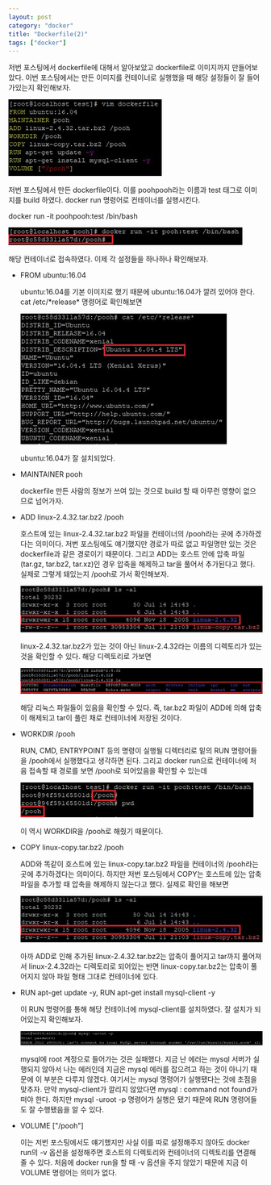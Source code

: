 ```yaml
---
layout: post
category: "docker"
title: "Dockerfile(2)"
tags: ["docker"]
---
```


저번 포스팅에서 dockerfile에 대해서 알아보았고 dockerfile로 이미지까지 만들어보았다. 이번 포스팅에서는 만든 이미지를 컨테이너로 실행했을 때 해당 설정들이 잘 들어가있는지 확인해보자.

<img src="https://github.com/P00HP00H/P00HP00H.github.io/blob/master/img/docker/37.JPG?raw=true" width="px">

저번 포스팅에서 만든 dockerfile이다. 이를 poohpooh라는 이름과 test 태그로 이미지를 build 하였다. docker run 명령어로 컨테이너를 실행시킨다.

docker run -it poohpooh:test /bin/bash

<img src="https://github.com/P00HP00H/P00HP00H.github.io/blob/master/img/docker/47.JPG?raw=true" width="px">

해당 컨테이너로 접속하였다. 이제 각 설정들을 하나하나 확인해보자.

- FROM ubuntu:16.04

  ubuntu:16.04를 기본 이미지로 했기 때문에 ubuntu:16.04가 깔려 있어야 한다. cat /etc/\*release\* 명령어로 확인해보면

  <img src="https://github.com/P00HP00H/P00HP00H.github.io/blob/master/img/docker/48.JPG?raw=true" width="px">

  ubuntu:16.04가 잘 설치되었다.

- MAINTAINER pooh

  dockerfile 만든 사람의 정보가 쓰여 있는 것으로 build 할 때 아무런 영향이 없으므로 넘어가자.

- ADD linux-2.4.32.tar.bz2 /pooh

  호스트에 있는 linux-2.4.32.tar.bz2 파일을 컨테이너의 /pooh라는 곳에 추가하겠다는 의미이다. 저번 포스팅에도 얘기했지만 경로가 따로 없고 파일명만 있는 것은 dockerfile과 같은 경로이기 때문이다. 그리고 ADD는 호스트 안에 압축 파일(tar.gz, tar.bz2, tar.xz)인 경우 압축을 해제하고 tar을 풀어서 추가된다고 했다. 실제로 그렇게 돼있는지 /pooh로 가서 확인해보자.

  <img src="https://github.com/P00HP00H/P00HP00H.github.io/blob/master/img/docker/49.JPG?raw=true" width="px">

  linux-2.4.32.tar.bz2가 있는 것이 아닌 linux-2.4.32라는 이름의 디렉토리가 있는 것을 확인할 수 있다. 해당 디렉토리로 가보면

  <img src="https://github.com/P00HP00H/P00HP00H.github.io/blob/master/img/docker/50.JPG?raw=true" width="px">

  해당 리눅스 파일들이 있음을 확인할 수 있다. 즉, tar.bz2 파일이 ADD에 의해 압축이 해제되고 tar이 풀린 채로 컨테이너에 저장된 것이다.

- WORKDIR /pooh

  RUN, CMD, ENTRYPOINT 등의 명령이 실행될 디렉터리로 밑의 RUN 명령어들을 /pooh에서 실행했다고 생각하면 된다. 그리고 docker run으로 컨테이너에 처음 접속할 때 경로를 보면 /pooh로 되어있음을 확인할 수 있는데

  <img src="https://github.com/P00HP00H/P00HP00H.github.io/blob/master/img/docker/51.JPG?raw=true" width="px">

  이 역시 WORKDIR을 /pooh로 해줬기 때문이다.

- COPY linux-copy.tar.bz2 /pooh

  ADD와 똑같이 호스트에 있는 linux-copy.tar.bz2 파일을 컨테이너의 /pooh라는 곳에 추가하겠다는 의미이다. 하지만 저번 포스팅에서 COPY는 호스트에 있는 압축파일을 추가할 때 압축을 해제하지 않는다고 했다. 실제로 확인을 해보면

  <img src="https://github.com/P00HP00H/P00HP00H.github.io/blob/master/img/docker/49.JPG?raw=true" width="px">

  아까 ADD로 인해 추가된 linux-2.4.32.tar.bz2는 압축이 풀어지고 tar까지 풀어져서 linux-2.4.32라는 디렉토리로 되어있는 반면 linux-copy.tar.bz2는 압축이 풀어지지 않아 파일 형태 그대로 컨테이너에 있다.

- RUN apt-get update -y, RUN apt-get install mysql-client -y

  이 RUN 명령어를 통해 해당 컨테이너에 mysql-client를 설치하였다. 잘 설치가 되어있는지 확인해보자.

  <img src="https://github.com/P00HP00H/P00HP00H.github.io/blob/master/img/docker/52.JPG?raw=true" width="750px">

  mysql에 root 계정으로 들어가는 것은 실패했다. 지금 난 에러는 mysql 서버가 실행되지 않아서 나는 에러인데 지금은 mysql 에러를 잡으려고 하는 것이 아니기 때문에 이 부분은 다루지 않겠다. 여기서는 mysql 명령어가 실행됐다는 것에 초점을 맞추자. 만약 mysql-client가 깔리지 않았다면 mysql : command not found가 떠야 한다. 하지만 mysql -uroot -p 명령어가 실행은 됐기 때문에 RUN 명령어들도 잘 수행됐음을 알 수 있다.

- VOLUME ["/pooh"]

  이는 저번 포스팅에서도 얘기했지만 사실 이를 따로 설정해주지 않아도 docker run의 -v 옵션을 설정해주면 호스트의 디렉토리와 컨테이너의 디렉토리를 연결해 줄 수 있다. 처음에 docker run을 할 때 -v 옵션을 주지 않았기 때문에 지금 이 VOLUME 명령어는 의미가 없다.

